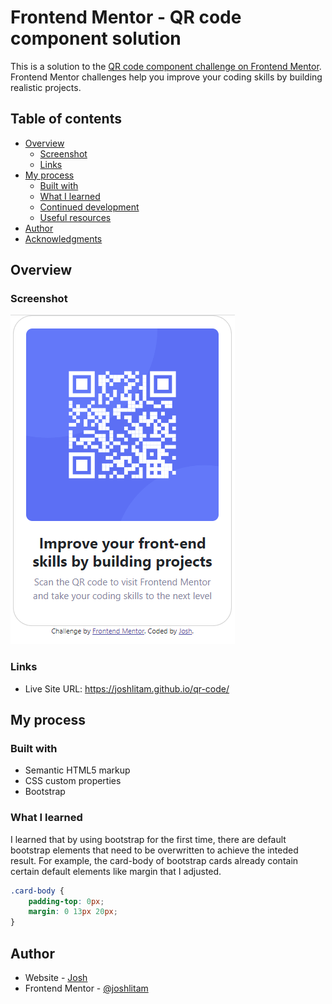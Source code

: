 # Frontend Mentor - QR code component solution

This is a solution to the [QR code component challenge on Frontend Mentor](https://www.frontendmentor.io/challenges/qr-code-component-iux_sIO_H). Frontend Mentor challenges help you improve your coding skills by building realistic projects. 

## Table of contents

- [Overview](#overview)
  - [Screenshot](#screenshot)
  - [Links](#links)
- [My process](#my-process)
  - [Built with](#built-with)
  - [What I learned](#what-i-learned)
  - [Continued development](#continued-development)
  - [Useful resources](#useful-resources)
- [Author](#author)
- [Acknowledgments](#acknowledgments)


## Overview

### Screenshot

![](./images/finished-picture.png)


### Links

- Live Site URL: https://joshlitam.github.io/qr-code/

## My process

### Built with

- Semantic HTML5 markup
- CSS custom properties
- Bootstrap

### What I learned

I learned that by using bootstrap for the first time, there are default bootstrap elements that need to be overwritten to achieve the inteded result.
For example, the card-body of bootstrap cards already contain certain default elements like margin that I adjusted.


```css
.card-body {
    padding-top: 0px;
    margin: 0 13px 20px;
}
```

## Author

- Website - [Josh](https://github.com/joshlitam)
- Frontend Mentor - [@joshlitam](https://www.frontendmentor.io/profile/joshlitam)

